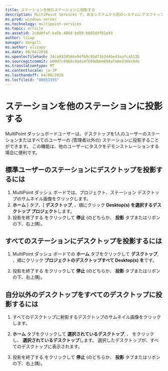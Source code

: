 ```yaml
---
title: ステーションを他のステーションに投影する
description: MultiPoint Services で、あるシステムから別のシステムにデスクトップを共有する方法について説明します。
ms.prod: windows-server
ms.technology: multipoint-services
ms.topic: article
ms.assetid: 2c0d0faf-ba5b-406d-bd89-b685ddf81e93
author: lizap
manager: dongill
ms.author: elizapo
ms.date: 08/04/2016
ms.openlocfilehash: 24ca032d566e9dfb9c95d716344be43aafca5135
ms.sourcegitcommit: b00d7c8968c4adc8f699dbee694afe6ed36bc9de
ms.translationtype: MT
ms.contentlocale: ja-JP
ms.lasthandoff: 04/08/2020
ms.locfileid: "80853335"
---
```

# <a name="project-a-station-to-other-stations"></a>ステーションを他のステーションに投影する
MultiPoint ダッシュボードユーザーは、デスクトップを1人のユーザーのステーションまたはすべてのユーザーの (管理者以外の) ステーションに投影することができます。 この機能は、他のユーザーにタスクをデモンストレーションする場合に便利です。  
  
## <a name="to-project-your-desktop-to-a-standard-users-station"></a>標準ユーザーのステーションにデスクトップを投影するには  
  
1.  MultiPoint ダッシュ ボードでは、プロジェクト、ステーション デスクトップのサムネイル画像をクリックします。  
2.  **ホーム** ] タブ、[ **デスクトップ**, 、順にクリック **Desktop(s) を選択するデスクトップ プロジェクト**します。  
3.  投影を終了する をクリックして **停止** (のどちらか、 **投影**  タブまたはリボンの下、右上隅)。  
  
## <a name="to-project-your-desktop-to-all-stations"></a>すべてのステーションにデスクトップを投影するには  
  
1.  MultiPoint ダッシュ ボードでの **ホーム**  タブをクリックして **デスクトップ**, 、順にクリック **プロジェクトのデスクトップすべて Desktop(s) を**です。  
  
2.  投影を終了する をクリックして **停止** (のどちらか、 **投影**  タブまたはリボンの下、右上隅)。  
  
## <a name="to-project-a-different-desktop-to-all-desktops"></a>自分以外のデスクトップをすべてのデスクトップに投影するには  
  
1.  すべてのデスクトップに射影するデスクトップのサムネイル画像をクリックします。  
  
2.  **ホーム**  タブをクリックして **選択されているデスクトップ**, 、 をクリックし、 **選択されているデスクトップ**します。 選択したデスクトップが、すべてのデスクトップに表示されます。  
  
3.  投影を終了する をクリックして **停止** (のどちらか、 **投影**  タブまたはリボンの下、右上隅)。  
